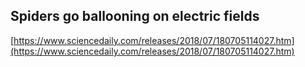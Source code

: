 ## Spiders go ballooning on electric fields
  
  [https://www.sciencedaily.com/releases/2018/07/180705114027.htm](https://www.sciencedaily.com/releases/2018/07/180705114027.htm)